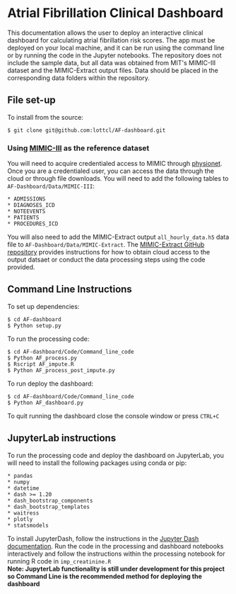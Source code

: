 # Atrial Fibrillation Clinical Dashboard

This documentation allows the user to deploy an interactive clinical dashboard for calculating atrial fibrillation risk scores. The app must be deployed on your local machine, and it can be run using the command line or by running the code in the Jupyter notebooks. The repository does not include the sample data, but all data was obtained from MIT's MIMIC-III dataset and the MIMIC-Extract output files. Data should be placed in the corresponding data folders within the repository.

## File set-up

To install from the source:

    $ git clone git@github.com:lottcl/AF-dashboard.git

### Using [MIMIC-III](https://mimic.mit.edu/docs/iii/) as the reference dataset

You will need to acquire credentialed access to MIMIC through [physionet](https://mimic.physionet.org/gettingstarted/cloud/). Once you are a credentialed user, you can access the data through the cloud or through file downloads. You will need to add the following tables to `AF-Dashboard/Data/MIMIC-III`:

    * ADMISSIONS
    * DIAGNOSES_ICD
    * NOTEEVENTS
    * PATIENTS
    * PROCEDURES_ICD

You will also need to add the MIMIC-Extract output `all_hourly_data.h5` data file to `AF-Dashboard/Data/MIMIC-Extract`. The [MIMIC-Extract GitHub repository](https://github.com/MLforHealth/MIMIC_Extract) provides instructions for how to obtain cloud access to the output datsaet or conduct the data processing steps using the code provided.

## Command Line Instructions

To set up dependencies:

    $ cd AF-dashboard
    $ Python setup.py

To run the processing code:

    $ cd AF-dashboard/Code/Command_line_code
    $ Python AF_process.py
    $ Rscript AF_impute.R
    $ Python AF_process_post_impute.py

To run deploy the dashboard:

    $ cd AF-dashboard/Code/Command_line_code
    $ Python AF_dashboard.py

To quit running the dashboard close the console window or press `CTRL+C`


## JupyterLab instructions

To run the processing code and deploy the dashboard on JupyterLab, you will need to install the following packages using conda or pip:

    * pandas
    * numpy
    * datetime
    * dash >= 1.20
    * dash_bootstrap_components
    * dash_bootstrap_templates
    * waitress
    * plotly
    * statsmodels

To install JupyterDash, follow the instructions in the [Jupyter Dash documentation](https://github.com/plotly/jupyter-dash). Run the code in the processing and dashboard notebooks interactively and follow the instructions within the processing notebook for running R code in `imp_creatinine.R`
<br> **Note: JupyterLab functionality is still under development for this project so Command Line is the recommended method for deploying the dashboard**
